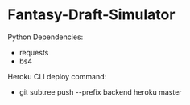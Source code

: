# Fantasy-Draft-Simulator

Python Dependencies:
* requests
* bs4

Heroku CLI deploy command:
* git subtree push --prefix backend heroku master